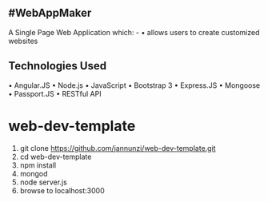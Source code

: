 #WebAppMaker
--------------------------------------------------------------------
A Single Page Web Application which: -
•	allows users to create customized websites

**Technologies Used**
--------------------------------------------------------------------
•   Angular.JS
•   Node.js
•   JavaScript
•   Bootstrap 3
•   Express.JS
•   Mongoose
•   Passport.JS
•   RESTful API



# web-dev-template

1. git clone https://github.com/jannunzi/web-dev-template.git
1. cd web-dev-template
1. npm install
1. mongod
1. node server.js
1. browse to localhost:3000

